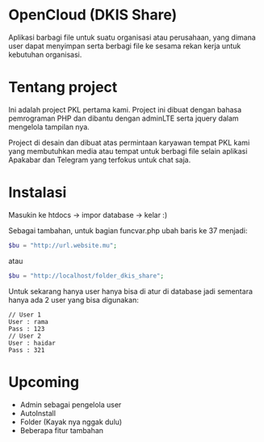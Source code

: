 # OpenCloud (DKIS Share)
Aplikasi barbagi file untuk suatu organisasi atau perusahaan, yang dimana user dapat menyimpan serta berbagi file ke sesama rekan kerja untuk kebutuhan organisasi.

# Tentang project
Ini adalah project PKL pertama kami. Project ini dibuat dengan bahasa pemrograman PHP dan dibantu dengan adminLTE serta jquery dalam mengelola tampilan nya.

Project di desain dan dibuat atas permintaan karyawan tempat PKL kami yang membutuhkan media atau tempat untuk berbagi file selain aplikasi Apakabar dan Telegram yang terfokus untuk chat saja.

# Instalasi
Masukin ke htdocs -> impor database -> kelar :)

Sebagai tambahan, untuk bagian funcvar.php ubah baris ke 37 menjadi:
```php
$bu = "http://url.website.mu"; 
```
atau
```php
$bu = "http://localhost/folder_dkis_share"; 
```

Untuk sekarang hanya user hanya bisa di atur di database jadi sementara hanya ada 2 user yang bisa digunakan:
```
// User 1
User : rama
Pass : 123
// User 2
User : haidar
Pass : 321
```

# Upcoming
- Admin sebagai pengelola user
- AutoInstall
- Folder (Kayak nya nggak dulu)
- Beberapa fitur tambahan





